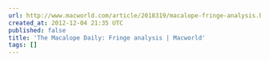 ```yaml
---
url: http://www.macworld.com/article/2018319/macalope-fringe-analysis.html
created_at: 2012-12-04 21:35 UTC
published: false
title: 'The Macalope Daily: Fringe analysis | Macworld'
tags: []
---
```



